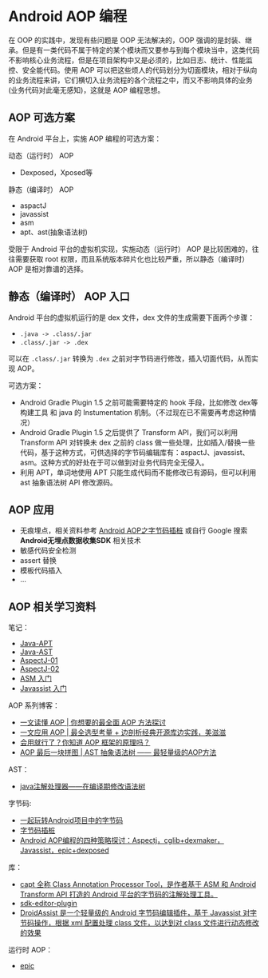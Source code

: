 # Android AOP 编程

在 OOP 的实践中，发现有些问题是 OOP 无法解决的，OOP 强调的是封装、继承。但是有一类代码不属于特定的某个模块而又要参与到每个模块当中，这类代码不影响核心业务流程，但是在项目架构中又是必须的，比如日志、统计、性能监控、安全能代码。使用 AOP 可以把这些烦人的代码划分为切面模块，相对于纵向的业务流程来讲，它们横切入业务流程的各个流程之中，而又不影响具体的业务(业务代码对此毫无感知)，这就是 AOP 编程思想。

## AOP 可选方案

在 Android 平台上，实施 AOP 编程的可选方案：

动态（运行时） AOP

- Dexposed，Xposed等

静态（编译时） AOP

- aspactJ
- javassist
- asm
- apt、ast(抽象语法树)

受限于 Android 平台的虚拟机实现，实施动态（运行时） AOP 是比较困难的，往往需要获取 root 权限，而且系统版本碎片化也比较严重，所以静态（编译时） AOP 是相对靠谱的选择。

## 静态（编译时） AOP 入口

Android 平台的虚拟机运行的是 dex 文件，dex 文件的生成需要下面两个步骤：

- `.java -> .class/.jar`
- `.class/.jar -> .dex`

可以在 `.class/.jar` 转换为 `.dex` 之前对字节码进行修改，插入切面代码，从而实现 AOP。

可选方案：

- Android Gradle Plugin 1.5 之前可能需要特定的 hook 手段，比如修改 dex等构建工具 和 java 的 Instumentation 机制。（不过现在已不需要再考虑这种情况）
- Android Gradle Plugin 1.5 之后提供了 Transform API，我们可以利用 Transform API 对转换未 dex 之前的 class 做一些处理，比如插入/替换一些代码，基于这种方式，可供选择的字节码编辑库有：aspactJ、javassist、asm。这种方式的好处在于可以做到对业务代码完全无侵入。
- 利用 APT，单词地使用 APT 只能生成代码而不能修改已有源码，但可以利用 ast 抽象语法树 API 修改源码。

## AOP 应用

- 无痕埋点，相关资料参考 [Android AOP之字节码插桩](https://www.jianshu.com/p/c202853059b4) 或自行 Google 搜索 **Android无埋点数据收集SDK** 相关技术
- 敏感代码安全检测
- assert 替换
- 模板代码插入
- ...

## AOP 相关学习资料

笔记：

- [Java-APT](../../Java/01-Java-Basic/注解02-APT.md)
- [Java-AST](../../Java/01-Java-Basic/注解03-AST.md)
- [AspectJ-01](../../Java/02-Advance-Java/AspectJ-01.md)
- [AspectJ-02](../../Java/02-Advance-Java/AspectJ-02.md)
- [ASM 入门](../../Java/02-Advance-Java/ASM入门.md)
- [Javassist 入门](../../Java/02-Advance-Java/Javassist入门.md)

AOP 系列博客：

- [一文读懂 AOP | 你想要的最全面 AOP 方法探讨](https://www.jianshu.com/p/0799aa19ada1)
- [一文应用 AOP | 最全选型考量 + 边剖析经典开源库边实践，美滋滋](https://www.jianshu.com/p/42ce95450adb)
- [会用就行了？你知道 AOP 框架的原理吗？](https://www.jianshu.com/p/cfa16f4cf375)
- [AOP 最后一块拼图 | AST 抽象语法树 —— 最轻量级的AOP方法](https://juejin.im/post/5c45bce5f265da612c5e2d3f)

AST：

- [java注解处理器——在编译期修改语法树](https://blog.csdn.net/a_zhenzhen/article/details/86065063)

字节码:

- [一起玩转Android项目中的字节码](https://juejin.im/entry/5c0cc7c15188257d5e39647d)
- [字节码插桩](https://juejin.im/entry/5c886d786fb9a049f1550d65)
- [Android AOP编程的四种策略探讨：Aspectj，cglib+dexmaker，Javassist，epic+dexposed](https://www.jianshu.com/p/524dbfc6a4e1)

库：

- [capt 全称 Class Annotation Processor Tool，是作者基于 ASM 和 Android Transform API 打造的 Android 平台的字节码的注解处理工具。](https://mp.weixin.qq.com/s/8_88oUB2MJi27BJJOb-2_Q)
- [sdk-editor-plugin](https://github.com/iwhys/sdk-editor-plugin)
- [DroidAssist 是一个轻量级的 Android 字节码编辑插件，基于 Javassist 对字节码操作，根据 xml 配置处理 class 文件，以达到对 class 文件进行动态修改的效果](https://github.com/didi/DroidAssist)

运行时 AOP：

- [epic](https://github.com/tiann/epic)
